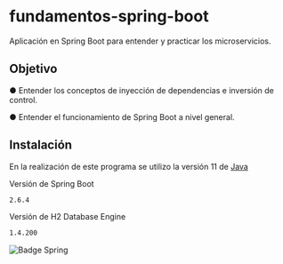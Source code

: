 # fundamentos-spring-boot
Aplicación en Spring Boot para entender y practicar los microservicios.

## Objetivo
● Entender los conceptos de inyección de dependencias e inversión de control.

● Entender el funcionamiento de Spring Boot a nivel general.

## Instalación

En la realización de este programa se utilizo la versión 11 de [Java](https://www.oracle.com/java/technologies/downloads)

Versión de Spring Boot
```sh
2.6.4
```

Versión de H2 Database Engine
```sh
1.4.200
```

![Badge Spring](https://img.shields.io/badge/Spring%20-6DB33F)